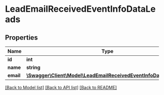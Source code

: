 # LeadEmailReceivedEventInfoDataLeads

## Properties
Name | Type | Description | Notes
------------ | ------------- | ------------- | -------------
**id** | **int** | Lead ID | [optional] 
**name** | **string** | Lead Name | [optional] 
**email** | [**\Swagger\Client\Model\LeadEmailReceivedEventInfoDataLeadEmail**](LeadEmailReceivedEventInfoDataLeadEmail.md) |  | [optional] 

[[Back to Model list]](../../README.md#documentation-for-models) [[Back to API list]](../../README.md#documentation-for-api-endpoints) [[Back to README]](../../README.md)

